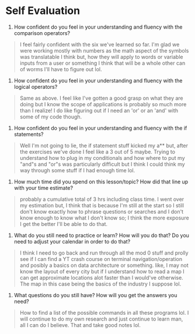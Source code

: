 # Self Evaluation

1. How confident do you feel in your understanding and fluency with the comparison operators?

> I feel fairly confident with the six we've learned so far. I'm glad we were working mostly with numbers as the math aspect of the symbols was translatable I think but, how they will apply to words or variable inputs from a user or something I think that will be a whole other can of worms I'll have to figure out lol.

1. How confident do you feel in your understanding and fluency with the logical operators?

> Same as above. I feel like I've gotten a good grasp on what they are doing but I know the scope of applications is probably so much more than I realize! I do like figuring out if I need an 'or' or an 'and' with some of my code though.

1. How confident do you feel in your understanding and fluency with the if statements?

> Well I'm not going to lie, the if statement stuff kicked my a** but, after the exercises we've done I feel like a 3 out of 5 maybe. Trying to understand how to plug in my conditionals and how where to put my "and"s and "or"s was particularly difficult but I think I could think my way through some stuff if I had enough time lol.

1. How much time did you spend on this lesson/topic? How did that line up with your time estimate?

> probably a cumulative total of 3 hrs including class time. I went over my estimation but, I think that is because I'm still at the start so I still don't know exactly how to phrase questions or searches and I don't know enough to know what I don't know so; I think the more exposure I get the better I'll be able to do that.

1. What do you still need to practice or learn? How will you do that? Do you need to adjust your calendar in order to do that?

> I think I need to go back and run through all the mod 0 stuff and prolly see if I can find a YT crash course on terminal navigation/operation and posibly a basics on data architecture or something. like, I may not know the layout of every city but if I understand how to read a map I can get approximate locations alot faster than I would've otherwise. The map in this case being the basics of the industry I suppose lol.

1. What questions do you still have? How will you get the answers you need?

> How to find a list of the possible commands in all these programs lol. I will continue to do my own research and just continue to learn man, all I can do I believe. That and take good notes lol.